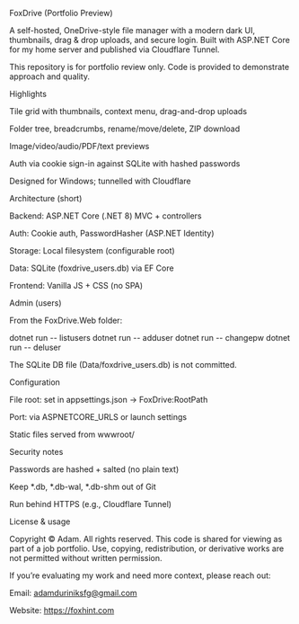 FoxDrive (Portfolio Preview)

A self-hosted, OneDrive-style file manager with a modern dark UI, thumbnails, drag & drop uploads, and secure login. Built with ASP.NET Core for my home server and published via Cloudflare Tunnel.

This repository is for portfolio review only. Code is provided to demonstrate approach and quality.

Highlights

Tile grid with thumbnails, context menu, drag-and-drop uploads

Folder tree, breadcrumbs, rename/move/delete, ZIP download

Image/video/audio/PDF/text previews

Auth via cookie sign-in against SQLite with hashed passwords

Designed for Windows; tunnelled with Cloudflare

Architecture (short)

Backend: ASP.NET Core (.NET 8) MVC + controllers

Auth: Cookie auth, PasswordHasher<T> (ASP.NET Identity)

Storage: Local filesystem (configurable root)

Data: SQLite (foxdrive_users.db) via EF Core

Frontend: Vanilla JS + CSS (no SPA)

Admin (users)

From the FoxDrive.Web folder:

dotnet run -- listusers
dotnet run -- adduser <username> <password>
dotnet run -- changepw <username> <newpassword>
dotnet run -- deluser <username>


The SQLite DB file (Data/foxdrive_users.db) is not committed.

Configuration

File root: set in appsettings.json → FoxDrive:RootPath

Port: via ASPNETCORE_URLS or launch settings

Static files served from wwwroot/

Security notes

Passwords are hashed + salted (no plain text)

Keep *.db, *.db-wal, *.db-shm out of Git

Run behind HTTPS (e.g., Cloudflare Tunnel)

License & usage

Copyright © Adam. All rights reserved.
This code is shared for viewing as part of a job portfolio. Use, copying, redistribution, or derivative works are not permitted without written permission.

If you’re evaluating my work and need more context, please reach out:

Email: adamduriniksfg@gmail.com

Website: https://foxhint.com